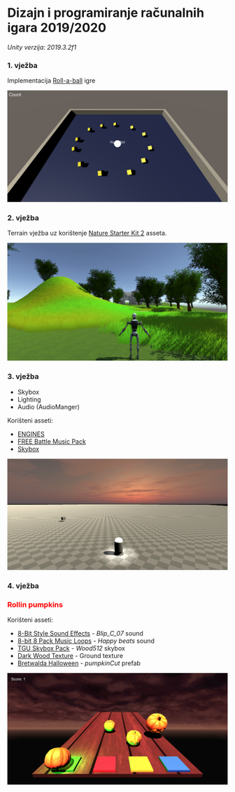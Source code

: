 # Dizajn i programiranje računalnih igara 2019/2020

*Unity verzija: 2019.3.2f1*




### 1. vježba
Implementacija [Roll-a-ball](https://learn.unity.com/project/roll-a-ball-tutorial) igre



![Rol](imgs/roll_a_ball.png)






### 2. vježba
Terrain vježba uz korištenje [Nature Starter Kit 2](https://assetstore.unity.com/packages/3d/environments/nature-starter-kit-2-52977) asseta.



![Terrain](imgs/terrain.png)





### 3. vježba
- Skybox
- Lighting
- Audio (AudioManger)

Korišteni asseti:
- [ENGINES](https://assetstore.unity.com/packages/audio/sound-fx/engines-123836)
- [FREE Battle Music Pack](https://assetstore.unity.com/packages/audio/music/orchestral/free-battle-music-pack-54023)
- [Skybox](https://assetstore.unity.com/packages/2d/textures-materials/sky/skybox-4183)



![Skybox Audio Lighting](imgs/skbox_audio_lighting.png)





### 4. vježba

<h3 style="color:red">Rollin pumpkins</h3>



Korišteni asseti:

- [8-Bit Style Sound Effects](https://assetstore.unity.com/packages/audio/sound-fx/8-bit-style-sound-effects-68228) - *Blip_C_07* sound
- [8-bit 8 Pack Music Loops](https://assetstore.unity.com/packages/audio/music/electronic/8-bit-8-pack-music-loops-60232) - *Happy beats* sound
- [TGU Skybox Pack](https://assetstore.unity.com/packages/2d/textures-materials/sky/tgu-skybox-pack-96433) - *Wood512* skybox
- [Dark Wood Texture](https://assetstore.unity.com/packages/2d/textures-materials/wood/dark-wood-texture-11092) - Ground texture
- [Bretwalda Halloween](https://assetstore.unity.com/packages/3d/props/food/bretwalda-halloween-74177) - *pumpkinCut* prefab



![Rollin pumpkins](imgs/rollin_pumpkins.png)



<!--

### 5. vježba

-->

<!--

### 6. vježba

-->

<!--

### 7. vježba

-->

<!--

### 8. vježba

-->

<!--

### 9. vježba

-->

<!--

### 10. vježba

-->

<!--

### 11. vježba

-->

<!--

### 12. vježba

-->

<!--

### 13. vježba

-->

<!--

### 14. vježba

-->

<!--

### 15. vježba

-->
